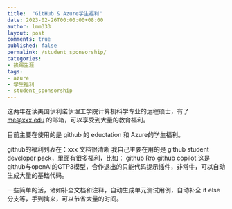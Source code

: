 ```yaml
---
title:  "GitHub & Azure学生福利"
date: 2023-02-26T00:00:00+08:00
author: lmm333
layout: post
comments: true
published: false
permalink: /student_sponsorship/
categories:
- 挨踢生涯
tags:
- azure
- 学生福利
- student_sponsorship
---
```


这两年在读美国伊利诺伊理工学院计算机科学专业的远程硕士，有了 me@xxx.edu 的邮箱，可以享受到大量的教育福利。

目前主要在使用的是 github 的 eductation 和 Azure的学生福利。

github的福利列表在：xxx 文档很清晰
我自己主要在用的是 github student developer pack，里面有很多福利，比如：
github Rro 
github copilot 这是github与openAI的GTP3模型，合作退出的只能代码提示插件，非常牛，可以自动生成大量的基础代码。

一些简单的活，诸如补全文档和注释，自动生成单元测试用例，自动补全 if else 分支等，手到擒来，可以节省大量的时间。